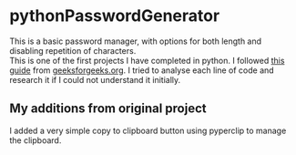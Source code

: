 # pythonPasswordGenerator

This is a basic password manager, with options for both length and disabling repetition of characters.
<br/>
This is one of the first projects I have completed in python. I followed [this guide](https://pythongeeks.org/python-password-generator/) from [geeksforgeeks.org](https://www.geeksforgeeks.org). I tried to analyse each line of code and research it if I could not understand it initially.

## My additions from original project
I added a very simple copy to clipboard button using pyperclip to manage the clipboard.
